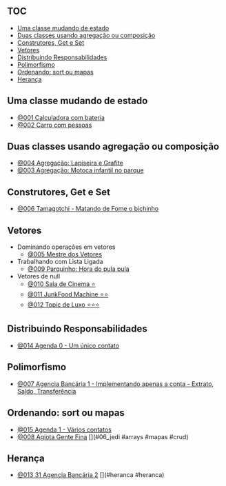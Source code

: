 ## TOC []()

<!--TOC_BEGIN-->
- [Uma classe mudando de estado](#uma-classe-mudando-de-estado)
- [Duas classes usando agregação ou composição](#duas-classes-usando-agregação-ou-composição)
- [Construtores, Get e Set](#construtores-get-e-set)
- [Vetores](#vetores)
- [Distribuindo Responsabilidades](#distribuindo-responsabilidades)
- [Polimorfismo](#polimorfismo)
- [Ordenando: sort ou mapas](#ordenando-sort-ou-mapas)
- [Herança](#herança)

<!--TOC_END-->

## Uma classe mudando de estado

- [@001 Calculadora com bateria](base/001/Readme.md#01_basic-calculadora-com-bateria)  [](#01_basic)
- [@002 Carro com pessoas](base/002/Readme.md#carro-com-pessoas) 

## Duas classes usando agregação ou composição

- [@004 Agregação: Lapiseira e Grafite](base/004/Readme.md#02_noobie-agregação-lapiseira-e-grafite)  [](#02_noobie)
- [@003 Agregação: Motoca infantil no parque](base/003/Readme.md#02_noobie-agregação-motoca-infantil-no-parque)  [](#02_noobie)

## Construtores, Get e Set

- [@006 Tamagotchi - Matando de Fome o bichinho](base/006/Readme.md#03_rookie-tamagotchi---matando-de-fome-o-bichinho)  [](#03_rookie)

## Vetores
- Dominando operações em vetores
    - [@005 Mestre dos Vetores](base/005/Readme.md#03_rookie-mestre-dos-vetores)  [](#03_rookie)
- Trabalhando com Lista Ligada
    - [@009 Parquinho: Hora do pula pula](base/009/Readme.md#03_rookie-parquinho-hora-do-pula-pula)  [](#03_rookie)
- Vetores de null
    - [@010 Sala de Cinema ⭐](base/010/Readme.md#03_vetores-sala-de-cinema-)  [](#03_vetores)
    - [@011 JunkFood Machine ⭐⭐](base/011/Readme.md#03_vetores-junkfood-machine-)  [](#03_vetores)
    - [@012 Topic de Luxo ⭐⭐⭐](base/012/Readme.md#03_vetores-topic-de-luxo-)  [](#03_vetores)

## Distribuindo Responsabilidades
- [@014 Agenda 0 - Um único contato](base/014/Readme.md#agenda-0---um-único-contato) 

## Polimorfismo
- [@007 Agencia Bancária 1 - Implementando apenas a conta - Extrato, Saldo, Transferência](base/007/Readme.md#05_fighter-agencia-bancária-1---implementando-apenas-a-conta---extrato-saldo-transferência)  [](#05_fighter)

## Ordenando: sort ou mapas
- [@015 Agenda 1 - Vários contatos](base/015/Readme.md#agenda-1---vários-contatos) 
- [@008 Agiota Gente Fina](base/008/Readme.md#06_jedi-agiota-gente-fina-arrays-mapas-crud)  [](#06_jedi #arrays #mapas #crud)

## Herança
- [@013 31 Agencia Bancária 2](base/013/Readme.md#heranca-31-agencia-bancária-2-heranca)  [](#heranca #heranca)